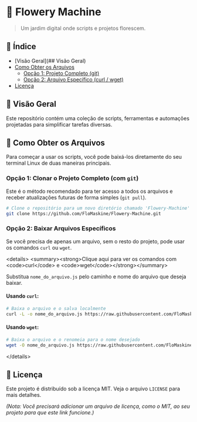 # 🌸 Flowery Machine

> Um jardim digital onde scripts e projetos florescem.

## 📝 Índice

  * [Visão Geral](## Visão Geral)
  * [Como Obter os Arquivos](https://www.google.com/search?q=%23-como-obter-os-arquivos)
      * [Opção 1: Projeto Completo (git)](https://www.google.com/search?q=%23op%C3%A7%C3%A3o-1-clonar-o-projeto-completo-com-git)
      * [Opção 2: Arquivo Específico (curl / wget)](https://www.google.com/search?q=%23op%C3%A7%C3%A3o-2-baixar-arquivos-espec%C3%ADficos)
  * [Licença](https://www.google.com/search?q=%23-licen%C3%A7a)

## 📖 Visão Geral

Este repositório contém uma coleção de scripts, ferramentas e automações projetadas para simplificar tarefas diversas.

## 🚀 Como Obter os Arquivos

Para começar a usar os scripts, você pode baixá-los diretamente do seu terminal Linux de duas maneiras principais.

### Opção 1: Clonar o Projeto Completo (com `git`)

Este é o método recomendado para ter acesso a todos os arquivos e receber atualizações futuras de forma simples (`git pull`).

```bash
# Clone o repositório para um novo diretório chamado 'Flowery-Machine'
git clone https://github.com/FloMaskine/Flowery-Machine.git
```

### Opção 2: Baixar Arquivos Específicos

Se você precisa de apenas um arquivo, sem o resto do projeto, pode usar os comandos `curl` ou `wget`.

\<details\>
\<summary\>\<strong\>Clique aqui para ver os comandos com \<code\>curl\</code\> e \<code\>wget\</code\>\</strong\>\</summary\>

Substitua `nome_do_arquivo.js` pelo caminho e nome do arquivo que deseja baixar.

#### Usando `curl`:

```bash
# Baixa o arquivo e o salva localmente
curl -L -o nome_do_arquivo.js https://raw.githubusercontent.com/FloMaskine/Flowery-Machine/main/nome_do_arquivo.js
```

#### Usando `wget`:

```bash
# Baixa o arquivo e o renomeia para o nome desejado
wget -O nome_do_arquivo.js https://raw.githubusercontent.com/FloMaskine/Flowery-Machine/main/nome_do_arquivo.js
```

\</details\>

## 📜 Licença

Este projeto é distribuído sob a licença MIT. Veja o arquivo `LICENSE` para mais detalhes.

*(Nota: Você precisará adicionar um arquivo de licença, como o MIT, ao seu projeto para que este link funcione.)*
